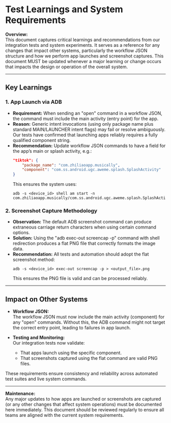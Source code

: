 # Test Learnings and System Requirements

**Overview:**  
This document captures critical learnings and recommendations from our integration tests and system experiments. It serves as a reference for any changes that impact other systems, particularly the workflow JSON structure and how we perform app launches and screenshot captures. This document MUST be updated whenever a major learning or change occurs that impacts the design or operation of the overall system.

---

## Key Learnings

### 1. App Launch via ADB
- **Requirement:** When sending an "open" command in a workflow JSON, the command must include the main activity (entry point) for the app.  
- **Reason:** Generic intent invocations (using only package name plus standard MAIN/LAUNCHER intent flags) may fail or resolve ambiguously. Our tests have confirmed that launching apps reliably requires a fully qualified component string.
- **Recommendation:** Update workflow JSON commands to have a field for the app’s main or splash activity, e.g.:
  ```json
  "tiktok": {
      "package_name": "com.zhiliaoapp.musically",
      "component": "com.ss.android.ugc.aweme.splash.SplashActivity"
  }
  ```
  This ensures the system uses:
  ```
  adb -s <device_id> shell am start -n com.zhiliaoapp.musically/com.ss.android.ugc.aweme.splash.SplashActivity
  ```

### 2. Screenshot Capture Methodology
- **Observation:** The default ADB screenshot command can produce extraneous carriage return characters when using certain command options.
- **Solution:** Using the "adb exec-out screencap -p" command with shell redirection produces a flat PNG file that correctly formats the image data.
- **Recommendation:** All tests and automation should adopt the flat screenshot method:
  ```
  adb -s <device_id> exec-out screencap -p > <output_file>.png
  ```
  This ensures the PNG file is valid and can be processed reliably.

---

## Impact on Other Systems
- **Workflow JSON:**  
  The workflow JSON must now include the main activity (component) for any "open" commands. Without this, the ADB command might not target the correct entry point, leading to failures in app launch.
  
- **Testing and Monitoring:**  
  Our integration tests now validate:
    - That apps launch using the specific component.
    - That screenshots captured using the flat command are valid PNG files.
    
These requirements ensure consistency and reliability across automated test suites and live system commands.

---

**Maintenance:**  
Any major updates to how apps are launched or screenshots are captured (or any other changes that affect system operations) must be documented here immediately. This document should be reviewed regularly to ensure all teams are aligned with the current system requirements.
